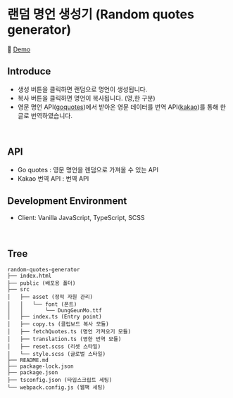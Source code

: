 # 랜덤 명언 생성기 (Random quotes generator)

📎 [Demo]()

## Introduce
- 생성 버튼을 클릭하면 랜덤으로 명언이 생성됩니다.
- 복사 버튼을 클릭하면 명언이 복사됩니다. (영,한 구분)
- 영문 명언 API([goquotes](https://goquotes.docs.apiary.io/#reference/get-random-quote(s)/apiv1randomcount/get-random-quote(s)))에서 받아온 영문 데이터를 번역 API([kakao](https://developers.kakao.com/docs/latest/ko/translate/common))를 통해 한글로 번역하였습니다.

<br />

## API
- Go quotes : 영문 명언을 렌덤으로 가져올 수 있는 API
- Kakao 번역 API : 번역 API

## Development Environment
- Client: Vanilla JavaScript, TypeScript, SCSS

<br/>

## Tree
```
random-quotes-generator
├── index.html
├── public (배포용 폴더)
├── src
│   ├── asset (정적 자원 관리)
│   │   └── font (폰트)
│   │       └── DungGeunMo.ttf
│   ├── index.ts (Entry point)
│   ├── copy.ts (클립보드 복사 모듈)
│   ├── fetchQuotes.ts (명언 가져오기 모듈)
│   ├── translation.ts (영한 번역 모듈)
│   ├── reset.scss (리셋 스타일)
│   └── style.scss (글로벌 스타일)
├── README.md
├── package-lock.json
├── package.json
├── tsconfig.json (타입스크립트 세팅)
└── webpack.config.js (웹팩 세팅)
```
<br />

